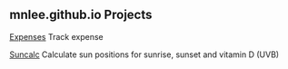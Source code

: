 
## mnlee.github.io Projects
[Expenses](https://mnlee.github.io/expenses/) 
    Track expense 

[Suncalc](https://mnlee.github.io/suncalc/)
    Calculate sun positions for sunrise, sunset and vitamin D (UVB)